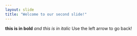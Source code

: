 ```yaml
---
layout: slide
title: "Welcome to our second slide!"
---
```

**this is in bold** *and this is in italic*
Use the left arrow to go back!

